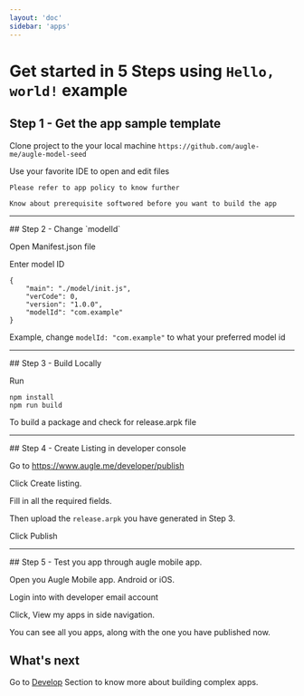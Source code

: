 ```yaml
---
layout: 'doc'
sidebar: 'apps'
---
```


# Get started in 5 Steps using `Hello, world!` example

## Step 1 - Get the app sample template

Clone project to the your local machine `https://github.com/augle-me/augle-model-seed`

Use your favorite IDE to open and edit files

```
Please refer to app policy to know further
```
```
Know about prerequisite softwored before you want to build the app
```
<hr>
## Step 2 - Change `modelId`

Open Manifest.json file

Enter model ID
```
{
	"main": "./model/init.js",
	"verCode": 0,
	"version": "1.0.0",
	"modelId": "com.example"
}
```
Example, change `modelId: "com.example"` to what your preferred model id

<hr>
## Step 3 - Build Locally

Run
```
npm install
npm run build
```
To build a package and check for release.arpk file

<hr>
## Step 4 - Create Listing in developer console

Go to https://www.augle.me/developer/publish

Click Create listing.

Fill in all the required fields.

Then upload the `release.arpk` you have generated in Step 3.

Click Publish

<hr>
## Step 5 - Test you app through augle mobile app.

Open you Augle Mobile app. Android or iOS.

Login into with developer email account

Click, View my apps in side navigation.

You can see all you apps, along with the one you have published now.

## What's next

Go to [Develop](/developer-docs/apps/develop) Section to know more about building complex apps.